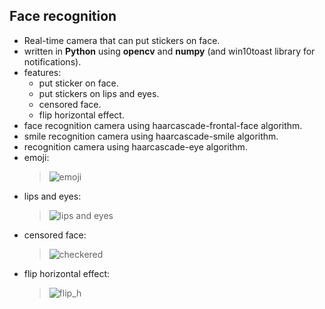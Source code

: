 ## Face recognition
- Real-time camera that can put stickers on face.
- written in **Python** using **opencv** and **numpy** (and win10toast library for notifications).
- features:
  - put sticker on face.
  - put stickers on lips and eyes.
  - censored face.
  - flip horizontal effect.
- face recognition camera using haarcascade-frontal-face algorithm.
- smile recognition camera using haarcascade-smile algorithm.
- recognition camera using haarcascade-eye algorithm.
- emoji:
  > ![emoji](https://user-images.githubusercontent.com/77120507/141615111-7cb76803-4b67-49d8-b197-a3c60a01e20c.png)
- lips and eyes:
  > ![lips and eyes](https://user-images.githubusercontent.com/77120507/141615113-c2b0c2f8-61e6-425a-be67-8b6909200192.png)
- censored face:
  > ![checkered](https://user-images.githubusercontent.com/77120507/141615109-45cf11e1-3eb0-448a-aec9-3d86d55cc897.png)
- flip horizontal effect:
  > ![flip_h](https://user-images.githubusercontent.com/77120507/141615105-301fb1ae-b3f3-4b51-8ec9-c320814e64b6.png)


